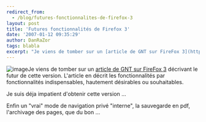 ```yaml
---
redirect_from:
  - /blog/futures-fonctionnalites-de-firefox-3
layout: post
title: 'Futures fonctionnalités de Firefox 3'
date: '2007-01-12 09:35:29'
author: DanRaZor
tags: blabla
excerpt: "Je viens de tomber sur un [article de GNT sur FireFox 3](http://www.generation-nt.com/actualites/23057/futures-fonctionnalites-de-firefox-3) décrivant le futur de cette version.     \nL'article en décrit les fonctionnalités par fonctionnalités indispensables,    hautement désirables ou souhaitables.  \n  \nJe suis déja impatient      …"
---
```


![image]({http://www.generation-nt.com/images/biblio/art_optimisation-windows-xp/000000008218.jpg})Je viens de tomber sur un [article de GNT sur FireFox 3](http://www.generation-nt.com/actualites/23057/futures-fonctionnalites-de-firefox-3) décrivant le futur de cette version.
L'article en décrit les fonctionnalités par fonctionnalités indispensables,    hautement désirables ou souhaitables.

Je suis déja impatient d'obtenir cette version ...

Enfin un &quot;vrai&quot; mode de navigation privé &quot;interne&quot;, la sauvegarde en pdf,   l'archivage des pages, que du bon ...
